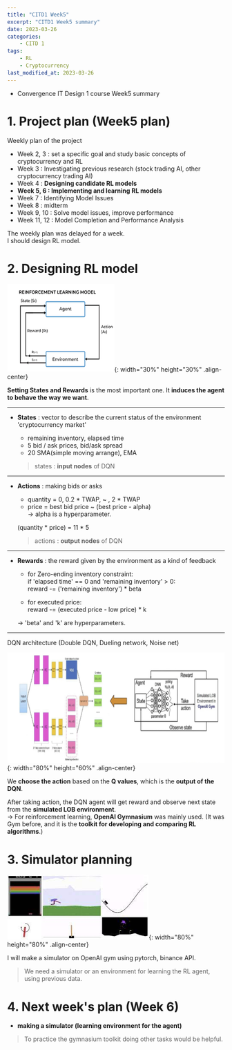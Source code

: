 ```yaml
---
title: "CITD1 Week5"
excerpt: "CITD1 Week5 summary"
date: 2023-03-26
categories:
    - CITD 1
tags:
    - RL
    - Cryptocurrency
last_modified_at: 2023-03-26
---
```

- Convergence IT Design 1 course Week5 summary


# 1. Project plan (Week5 plan)

Weekly plan of the project

- Week 2, 3 : set a specific goal and study basic concepts of cryptocurrency and RL
- Week 3 : Investigating previous research (stock trading AI, other cryptocurrency trading AI)
- Week 4 : **Designing candidate RL models**  
- **Week 5, 6 : Implementing and learning RL models**   
- Week 7 : Identifying Model Issues
- Week 8 : midterm
- Week 9, 10 : Solve model issues, improve performance
- Week 11, 12 : Model Completion and Performance Analysis

The weekly plan was delayed for a week.  
I should design RL model.

# 2. Designing RL model  

![RL 2 icon](/assets/images/RL-2.png){: width="30%" height="30%" .align-center}

**Setting States and Rewards** is the most important one. It **induces the agent to behave the way we want**.

- - -

- **States** : vector to describe the current status of the environment 'cryptocurrency market'  

  - remaining inventory, elapsed time  
  - 5 bid / ask prices, bid/ask spread  
  - 20 SMA(simple moving arrange), EMA

  > states : **input nodes** of DQN 

- - -

- **Actions** : making bids or asks 

  - quantity = 0, 0.2 * TWAP, ~ , 2 * TWAP  
  - price = best bid price ~ (best price - alpha)  
    $\rightarrow$ alpha is a hyperparameter.
  
  (quantity * price) = 11 * 5   

  > actions : **output nodes** of DQN

- - -

- **Rewards** : the reward given by the environment as a kind of feedback

  - for Zero-ending inventory constraint:  
    if 'elapsed time' == 0 and 'remaining inventory' > 0:  
    reward -= ('remaining inventory') * beta  

  - for executed price:  
    reward -= (executed price - low price) * k 

  $\rightarrow$ 'beta' and 'k' are hyperparameters.

- - -

DQN architecture (Double DQN, Dueling network, Noise net)

![DQN architecture](/assets/images/DQN-architecture.png){: width="80%" height="60%" .align-center}

We **choose the action** based on the **Q values**, which is the **output of the DQN**.

After taking action, the DQN agent will get reward and observe next state from the **simulated LOB environment**.  
$\rightarrow$ For reinforcement learning, **OpenAI Gymnasium** was mainly used. (It was Gym before, and it is the **toolkit for developing and comparing RL algorithms**.)

# 3. Simulator planning

![OpenAI Gym](/assets/images/OpenAI-Gym.png){: width="80%" height="80%" .align-center}

I will make a simulator on OpenAI gym using pytorch, binance API.

> We need a simulator or an environment for learning the RL agent, using previous data.

# 4. Next week's plan (Week 6) 

- **making a simulator (learning environment for the agent)**  

> To practice the gymnasium toolkit doing other tasks would be helpful.

